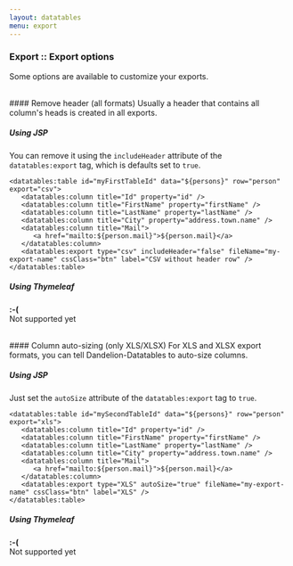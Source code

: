 ```yaml
---
layout: datatables
menu: export
---
```


### Export :: Export options

Some options are available to customize your exports.

<br />
#### Remove header (all formats)
Usually a header that contains all column's heads is created in all exports.

##### Using JSP
You can remove it using the `includeHeader` attribute of the `datatables:export` tag, which is defaults set to `true`.

	<datatables:table id="myFirstTableId" data="${persons}" row="person" export="csv">
	   <datatables:column title="Id" property="id" />
	   <datatables:column title="FirstName" property="firstName" />
	   <datatables:column title="LastName" property="lastName" />
	   <datatables:column title="City" property="address.town.name" />
	   <datatables:column title="Mail">
	      <a href="mailto:${person.mail}">${person.mail}</a>
	   </datatables:column>
	   <datatables:export type="csv" includeHeader="false" fileName="my-export-name" cssClass="btn" label="CSV without header row" />
	</datatables:table>

##### Using Thymeleaf
<p class="alert alert-error"><strong>:-(</strong><br /> Not supported yet</p>

<br />
#### Column auto-sizing (only XLS/XLSX)
For XLS and XLSX export formats, you can tell Dandelion-Datatables to auto-size columns.

##### Using JSP
Just set the `autoSize` attribute of the `datatables:export` tag to `true`.

	<datatables:table id="mySecondTableId" data="${persons}" row="person" export="xls">
	   <datatables:column title="Id" property="id" />
	   <datatables:column title="FirstName" property="firstName" />
	   <datatables:column title="LastName" property="lastName" />
	   <datatables:column title="City" property="address.town.name" />
	   <datatables:column title="Mail">
	      <a href="mailto:${person.mail}">${person.mail}</a>
	   </datatables:column>
	   <datatables:export type="XLS" autoSize="true" fileName="my-export-name" cssClass="btn" label="XLS" />
	</datatables:table>

##### Using Thymeleaf
<p class="alert alert-error"><strong>:-(</strong><br /> Not supported yet</p>
